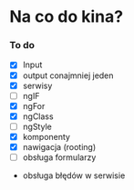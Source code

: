 # Na co do kina?

### To do

- [x] Input
- [x] output conajmniej jeden
- [x] serwisy
- [ ] ngIF
- [x] ngFor
- [x] ngClass
- [ ] ngStyle
- [x] komponenty
- [x] nawigacja (rooting)
- [ ] obsługa formularzy
- obsługa błędów w serwisie
